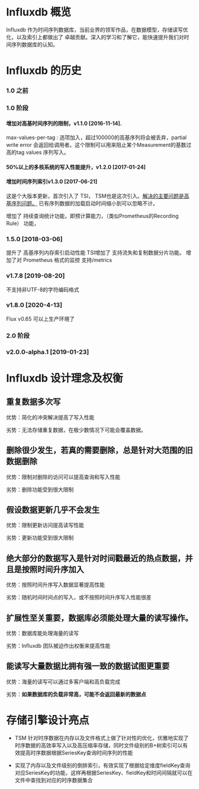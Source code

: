 # Influxdb 概览

Influxdb 作为时间序列数据库，当前业界的领军作品，在数据模型，存储读写优化，以及索引上都做出了
卓越贡献。深入的学习和了解它，能快速提升我们对时间序列数据库的认知。

# Influxdb 的历史

### 1.0 之前

### 1.0 阶段 

#### 增加对高基时间序列的限制，v1.1.0 [2016-11-14].

max-values-per-tag : 选项加入，超过100000的高基序列将会被丢弃，partial write error 会返回给调用者。这个限制可以用来阻止某个Measurement的基数过高的tag values 序列写入。

#### 50%以上的多核系统的写入性能提升，v1.2.0 [2017-01-24]

#### 增加时间序列索引v1.3.0 [2017-06-21]

这是个大版本更新，首次引入了 TSI， TSM也是这次引入。[解决的主要问题是高基序列问题。](https://www.influxdata.com/blog/path-1-billion-time-series-influxdb-high-cardinality-indexing-ready-testing/) 已有序列数据的加载启动时间缩小到可以忽略不计。


增加了 持续查询统计功能，即预计算能力，（类似Prometheus的Recording Rule）
功能，

### 1.5.0 [2018-03-06]

提升了 高基序列内存索引启动性能
TSI增加了 支持流失和复制数据分片功能。
 增加了对 Prometheus 格式的监控 支持/metrics

### v1.7.8 [2019-08-20] 
不支持非UTF-8的字符编码格式

### v1.8.0 [2020-4-13]
Flux v0.65 可以上生产环境了


### 2.0 阶段

###  v2.0.0-alpha.1 [2019-01-23]



# Influxdb 设计理念及权衡


## 重复数据多次写

优势：简化的冲突解决提高了写入性能

劣势：无法存储重复数据，在极少数情况下可能会覆盖数据。

## 删除很少发生，若真的需要删除，总是针对大范围的旧数据删除

优势：限制对删除的访问可以提高查询和写入性能

劣势：删除功能受到很大限制

## 假设数据更新几乎不会发生

优势：限制更新访问提高读写性能

劣势：更新功能受到很大限制

## 绝大部分的数据写入是针对时间戳最近的热点数据，并且是按照时间升序加入

优势：按照时间升序写入数据显著提高性能

劣势：随机时间时间点的写入，或不按照时间升序写入性能很差

## 扩展性至关重要，数据库必须能处理大量的读写操作。

优势：数据库能处理海量的读写

劣势：Influxdb 团队被迫作出权衡来提高性能



## 能读写大量数据比拥有强一致的数据试图更重要

优势：海量的读写可以通过多客户端和高负载完成

劣势：**如果数据库的负载非常高，可能不会返回最新的数据点**




# 存储引擎设计亮点

* TSM 针对时序数据在内存以及文件格式上做了针对性的优化，优雅地实现了时序数据的高效率写入以及高压缩率存储，同时文件级别的B+树索引可以有效提高时序数据根据SeriesKey查询时间序列的性能

* 实现了内存以及文件级别的倒排索引，有效实现了根据给定维度fieldKey查询对应SeriesKey的功能，这样再根据SeriesKey、fieldKey和时间间隔就可以在文件中查找到对应的时序数据集合






